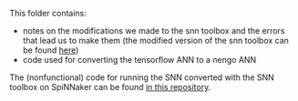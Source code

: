 This folder contains:
- notes on the modifications we made to the snn toolbox and the errors that lead us to make them (the modified version of the snn toolbox can be found [here](https://github.com/Cl4ryty/spinnaker_test/tree/testing/temp/1657821641.3202584/0/snntoolbox))
- code used for converting the tensorflow ANN to a nengo ANN

The (nonfunctional) code for running the SNN converted with the SNN toolbox on SpiNNaker can be found [in this repository](https://github.com/Cl4ryty/spinnaker_test).
